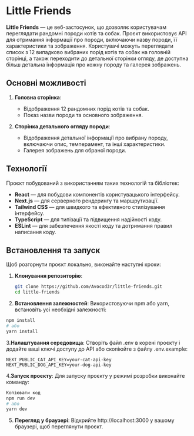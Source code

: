 # Little Friends

**Little Friends** — це веб-застосунок, що дозволяє користувачам переглядати рандомні породи котів та собак. Проєкт використовує API для отримання інформації про породи, включаючи назву породи, її характеристики та зображення. Користувачі можуть переглядати список з 12 випадково вибраних порід котів та собак на головній сторінці, а також переходити до детальної сторінки огляду, де доступна більш детальна інформація про кожну породу та галерея зображень.

## Основні можливості

1. **Головна сторінка**:
   - Відображення 12 рандомних порід котів та собак.
   - Показ назви породи та основного зображення.

2. **Сторінка детального огляду породи**:
   - Відображення детальної інформації про вибрану породу, включаючи опис, темперамент, та інші характеристики.
   - Галерея зображень для обраної породи.

## Технології

Проєкт побудований з використанням таких технологій та бібліотек:

- **React** — для побудови компонентів користувацького інтерфейсу.
- **Next.js** — для серверного рендерингу та маршрутизації.
- **Tailwind CSS** — для швидкого та ефективного стилізування інтерфейсу.
- **TypeScript** — для типізації та підвищення надійності коду.
- **ESLint** — для забезпечення якості коду та дотримання правил написання коду.

## Встановлення та запуск

Щоб розгорнути проєкт локально, виконайте наступні кроки:

1. **Клонування репозиторію**:
   ```bash
   git clone https://github.com/Avocod3r/little-friends.git
   cd little-friends
   ```
   
2. **Встановлення залежностей**:
Використовуючи npm або yarn, встановіть усі необхідні залежності:

  ```bash
  npm install
  # або
  yarn install
  ```

  3.**Налаштування середовища**:
  Створіть файл .env в корені проєкту і додайте ваші ключі доступу до API або скопіюйте з файлу .env.example:
  
  ```env
  NEXT_PUBLIC_CAT_API_KEY=your-cat-api-key
  NEXT_PUBLIC_DOG_API_KEY=your-dog-api-key
  ```

  4.**Запуск проєкту**:
  Для запуску проєкту у режимі розробки виконайте команду:
  
  ```bash
  Копіювати код
  npm run dev
  # або
  yarn dev
  ```
  5. **Перегляд у браузері**:
  Відкрийте http://localhost:3000 у вашому браузері, щоб переглянути проєкт.
